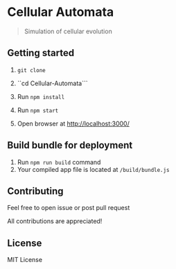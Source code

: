 # Cellular Automata
> Simulation of cellular evolution

## Getting started
1. ```git clone```
2. ``cd Cellular-Automata```
3. Run ```npm install```
4. Run ```npm start ```
  

5. Open browser at [http://localhost:3000/](http://localhost:3000/)

## Build bundle for deployment
1. Run ```npm run build``` command
2. Your compiled app file is located at ```/build/bundle.js```

## Contributing
Feel free to open issue or post pull request

All contributions are appreciated!

## License
MIT License
